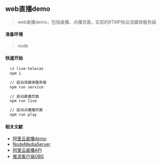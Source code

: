 ## web直播demo

> web直播demo，包括直播、点播页面，实现的RTMP协议流媒体服务端

#### 准备环境

> node

#### 快速开始
``` bash
  cd live-telecas
  npm i

  // 启动流媒体服务端
  npm run service
  
  // 启动直播页面
  npm run live

  // 启动点播播页面
  npm run play
```



#### 相关文献
- [阿里云直播demo](https://promotion.aliyun.com/ntms/act/streamplay.html?spm=5176.137251.709409.4.MiBmaJ&wh_ttid=pc)
- [NodeMediaServer](http://www.nodemedia.cn/products/node-media-server/)
- [阿里云直播API](https://help.aliyun.com/document_detail/57251.html?spm=a2c4g.11186623.6.679.32fa7375aCygrU)
- [推流客户端OBS](https://obsproject.com)